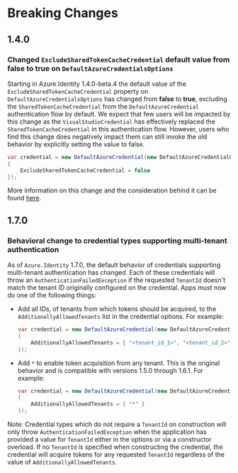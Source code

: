 # Breaking Changes

## 1.4.0

### Changed `ExcludeSharedTokenCacheCredential` default value from __false__ to __true__ on `DefaultAzureCredentialsOptions`

Starting in Azure.Identity 1.4.0-beta.4 the default value of the `ExcludeSharedTokenCacheCredential` property on `DefaultAzureCredentialsOptions` has changed from __false__ to __true__, excluding the `SharedTokenCacheCredential` from the `DefaultAzureCredential` authentication flow by default. We expect that few users will be impacted by this change as the `VisualStudioCredential` has effectively replaced the `SharedTokenCacheCredential` in this authentication flow. However, users who find this change does negatively impact them can still invoke the old behavior by explicitly setting the value to false.

```C# Snippet:Identity_BreakingChanges_SetExcludeSharedTokenCacheCredentialToFalse
var credential = new DefaultAzureCredential(new DefaultAzureCredentialOptions
{
    ExcludeSharedTokenCacheCredential = false
});
```

More information on this change and the consideration behind it can be found [here](https://github.com/Azure/azure-sdk/issues/1970).

## 1.7.0

### Behavioral change to credential types supporting multi-tenant authentication

As of `Azure.Identity` 1.7.0, the default behavior of credentials supporting multi-tenant authentication has changed. Each of these credentials will throw an `AuthenticationFailedException` if the requested `TenantId` doesn't match the tenant ID originally configured on the credential. Apps must now do one of the following things:

- Add all IDs, of tenants from which tokens should be acquired, to the `AdditionallyAllowedTenants` list in the credential options. For example:

    ```C# Snippet:Identity_BreakingChanges_AddExplicitAdditionallyAllowedTenants
    var credential = new DefaultAzureCredential(new DefaultAzureCredentialOptions
    {
        AdditionallyAllowedTenants = { "<tenant_id_1>", "<tenant_id_2>" }
    });
    ```

- Add `*` to enable token acquisition from any tenant. This is the original behavior and is compatible with versions 1.5.0 through 1.6.1. For example:

    ```C# Snippet:Identity_BreakingChanges_AddAllAdditionallyAllowedTenants
    var credential = new DefaultAzureCredential(new DefaultAzureCredentialOptions
    {
        AdditionallyAllowedTenants = { "*" }
    });
    ```

Note: Credential types which do not require a `TenantId` on construction will only throw `AuthenticationFailedException` when the application has provided a value for `TenantId` either in the options or via a constructor overload. If no `TenantId` is specified when constructing the credential, the credential will acquire tokens for any requested `TenantId` regardless of the value of `AdditionallyAllowedTenants`.